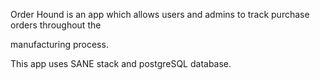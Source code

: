 Order Hound is an app which allows users and admins to track purchase orders throughout the<p>
manufacturing process.  

This app uses SANE stack and postgreSQL database.
